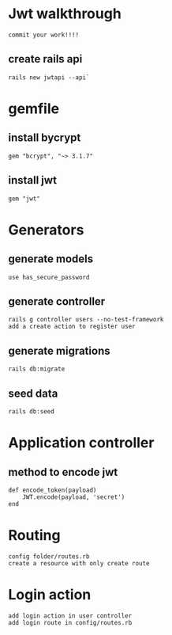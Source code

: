 # Jwt walkthrough
    commit your work!!!!

## create rails api  
    rails new jwtapi --api`
#
# gemfile
## install bycrypt 
    gem "bcrypt", "~> 3.1.7"
## install jwt
    gem "jwt"
#

# Generators
## generate models 
    use has_secure_password

## generate controller
    rails g controller users --no-test-framework
    add a create action to register user
     
## generate migrations
    rails db:migrate

## seed data 
    rails db:seed

#

# Application controller
## method to encode jwt 
    def encode_token(payload)
        JWT.encode(payload, 'secret')
    end 
# 

# Routing
    config folder/routes.rb
    create a resource with only create route 
#

#  Login action
    add login action in user controller
    add login route in config/routes.rb